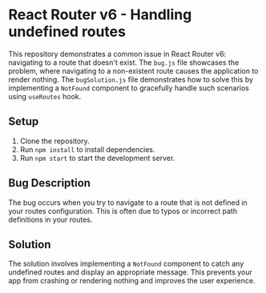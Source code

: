# React Router v6 - Handling undefined routes

This repository demonstrates a common issue in React Router v6: navigating to a route that doesn't exist.  The `bug.js` file showcases the problem, where navigating to a non-existent route causes the application to render nothing. The `bugSolution.js` file demonstrates how to solve this by implementing a `NotFound` component to gracefully handle such scenarios using `useRoutes` hook.

## Setup

1. Clone the repository.
2. Run `npm install` to install dependencies.
3. Run `npm start` to start the development server.

## Bug Description

The bug occurs when you try to navigate to a route that is not defined in your routes configuration. This is often due to typos or incorrect path definitions in your routes.

## Solution

The solution involves implementing a `NotFound` component to catch any undefined routes and display an appropriate message. This prevents your app from crashing or rendering nothing and improves the user experience.